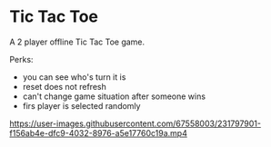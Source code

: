 # Tic Tac Toe

A 2 player offline Tic Tac Toe game.

Perks:
* you can see who's turn it is
* reset does not refresh
* can't change game situation after someone wins
* firs player is selected randomly

https://user-images.githubusercontent.com/67558003/231797901-f156ab4e-dfc9-4032-8976-a5e17760c19a.mp4

